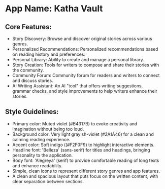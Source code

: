 # **App Name**: Katha Vault

## Core Features:

- Story Discovery: Browse and discover original stories across various genres.
- Personalized Recommendations: Personalized recommendations based on reading history and preferences.
- Personal Library: Ability to create and manage a personal library.
- Story Creation: Tools for writers to compose and share their stories with the community.
- Community Forum: Community forum for readers and writers to connect and discuss stories.
- AI Writing Assistant: An AI "tool" that offers writing suggestions, grammar checks, and style improvements to help writers enhance their stories.

## Style Guidelines:

- Primary color: Muted violet (#B4317B) to evoke creativity and imagination without being too loud.
- Background color: Very light grayish-violet (#2A1A46) for a clean and calming reading experience.
- Accent color: Soft indigo ((#F2F0F9) to highlight interactive elements.
- Headline font: 'Belleza' (sans-serif) for titles and headings, bringing personality to the application.
- Body font: 'Alegreya' (serif) to provide comfortable reading of long texts and enhance readability.
- Simple, clean icons to represent different story genres and app features.
- A clean and spacious layout that puts focus on the written content, with clear separation between sections.